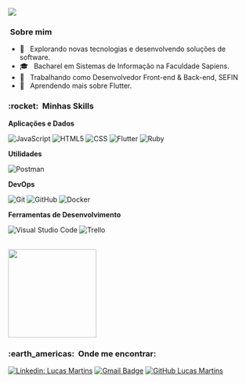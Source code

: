
![](https://komarev.com/ghpvc/?username=VanessaSwerts&color=006bed)

<h3> &nbsp;Sobre mim </h3>

- 🤔 &nbsp; Explorando novas tecnologias e desenvolvendo soluções de software.
- 🎓 &nbsp; Bacharel em Sistemas de Informação na Faculdade Sapiens.
- 💼 &nbsp; Trabalhando como Desenvolvedor Front-end & Back-end, SEFIN
- 🌱 &nbsp; Aprendendo mais sobre Flutter.

<h3> :rocket: &nbsp;Minhas Skills </h3>

**Aplicações e Dados**

  ![JavaScript](https://img.shields.io/badge/-JavaScript-333333?style=flat&logo=javascript)
  ![HTML5](https://img.shields.io/badge/-HTML5-333333?style=flat&logo=HTML5)
  ![CSS](https://img.shields.io/badge/-CSS-333333?style=flat&logo=CSS3&logoColor=1572B6)
  ![Flutter](https://img.shields.io/badge/-Flutter-333333?style=flat&logo=Flutter)
  ![Ruby](https://img.shields.io/badge/-Ruby-333333?style=flat&logo=ruby)

**Utilidades**

  ![Postman](https://img.shields.io/badge/-Postman-333333?style=flat&logo=postman)

**DevOps**

  ![Git](https://img.shields.io/badge/-Git-333333?style=flat&logo=git)
  ![GitHub](https://img.shields.io/badge/-GitHub-333333?style=flat&logo=github)
  ![Docker](https://img.shields.io/badge/-Docker-333333?style=flat&logo=docker)

**Ferramentas de Desenvolvimento**

  ![Visual Studio Code](https://img.shields.io/badge/-Visual%20Studio%20Code-333333?style=flat&logo=visual-studio-code&logoColor=007ACC)
  ![Trello](https://img.shields.io/badge/-Trello-333333?style=flat&logo=trello&logoColor=007ACC)

<br/>

<a href="https://github.com/VanessaSwerts">
  <img height="180em" src="https://github-readme-stats.vercel.app/api?username=VanessaSwerts&theme=dracula&show_icons=true" />
</a>

<br/>

<h3> :earth_americas: &nbsp;Onde me encontrar: </h3> 

[![Linkedin: Lucas Martins](https://img.shields.io/badge/-Lucas-blue?style=flat-square&logo=Linkedin&logoColor=white&link=)](https://www.linkedin.com/in/lucas-martins-b33b8a158/)
[![Gmail Badge](https://img.shields.io/badge/-lucasmteixeira97@gmail.com-006bed?style=flat-square&logo=Gmail&logoColor=white&link=mailto:SEU-EMAIL)](lucasmteixeira97@gmail.com)
[![GitHub Lucas Martins]( https://img.shields.io/github/followers/VanessaSwerts?label=Lucas&style=social)](https://github.com/lucasdepvh)
